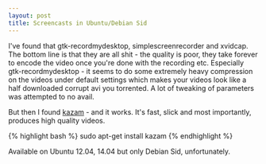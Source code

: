 ```yaml
---
layout: post
title: Screencasts in Ubuntu/Debian Sid
---
```


I've found that gtk-recordmydesktop, simplescreenrecorder and xvidcap. The bottom line is that they are all shit - the quality is poor, they take forever to encode the video once you're done with the recording etc. Especially gtk-recordmydesktop - it seems to do some extremely heavy compression on the videos under default settings which makes your videos look like a half downloaded corrupt avi you torrented. A lot of tweaking of parameters was attempted to no avail.

But then I found <a href="https://packages.debian.org/unstable/main/kazam">kazam</a> - and it works. It's fast, slick and most importantly, produces high quality videos.

{% highlight bash %}
sudo apt-get install kazam
{% endhighlight %}

Available on Ubuntu 12.04, 14.04 but only Debian Sid, unfortunately.
